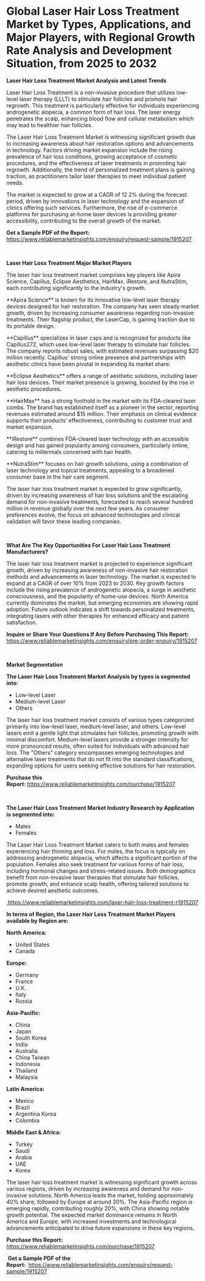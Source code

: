 <p><h1>Global Laser Hair Loss Treatment Market by Types, Applications, and Major Players, with Regional Growth Rate Analysis and Development Situation, from 2025 to 2032</h1></p><p><strong>Laser Hair Loss Treatment Market Analysis and Latest Trends</strong></p>
<p><p>Laser Hair Loss Treatment is a non-invasive procedure that utilizes low-level laser therapy (LLLT) to stimulate hair follicles and promote hair regrowth. This treatment is particularly effective for individuals experiencing androgenetic alopecia, a common form of hair loss. The laser energy penetrates the scalp, enhancing blood flow and cellular metabolism which may lead to healthier hair follicles.</p><p>The Laser Hair Loss Treatment Market is witnessing significant growth due to increasing awareness about hair restoration options and advancements in technology. Factors driving market expansion include the rising prevalence of hair loss conditions, growing acceptance of cosmetic procedures, and the effectiveness of laser treatments in promoting hair regrowth. Additionally, the trend of personalized treatment plans is gaining traction, as practitioners tailor laser therapies to meet individual patient needs.</p><p>The market is expected to grow at a CAGR of 12.2% during the forecast period, driven by innovations in laser technology and the expansion of clinics offering such services. Furthermore, the rise of e-commerce platforms for purchasing at-home laser devices is providing greater accessibility, contributing to the overall growth of the market.</p></p>
<p><strong>Get a Sample PDF of the Report:&nbsp;</strong> <a href="https://www.reliablemarketinsights.com/enquiry/request-sample/1915207?utm_campaign=3167&utm_medium=2&utm_source=Github&utm_content=ia&utm_term=13042025&utm_id=laser-hair-loss-treatment">https://www.reliablemarketinsights.com/enquiry/request-sample/1915207</a></p>
<p>&nbsp;</p>
<p><strong>Laser Hair Loss Treatment Major Market Players</strong></p>
<p><p>The laser hair loss treatment market comprises key players like Apira Science, Capillus, Eclipse Aesthetics, HairMax, iRestore, and NutraStim, each contributing significantly to the industry's growth. </p><p>**Apira Science** is known for its innovative low-level laser therapy devices designed for hair restoration. The company has seen steady market growth, driven by increasing consumer awareness regarding non-invasive treatments. Their flagship product, the LaserCap, is gaining traction due to its portable design.</p><p>**Capillus** specializes in laser caps and is recognized for products like Capillus272, which uses low-level laser therapy to stimulate hair follicles. The company reports robust sales, with estimated revenues surpassing $20 million recently. Capillus' strong online presence and partnerships with aesthetic clinics have been pivotal in expanding its market share.</p><p>**Eclipse Aesthetics** offers a range of aesthetic solutions, including laser hair loss devices. Their market presence is growing, boosted by the rise in aesthetic procedures. </p><p>**HairMax** has a strong foothold in the market with its FDA-cleared laser combs. The brand has established itself as a pioneer in the sector, reporting revenues estimated around $15 million. Their emphasis on clinical evidence supports their products’ effectiveness, contributing to customer trust and market expansion.</p><p>**iRestore** combines FDA-cleared laser technology with an accessible design and has gained popularity among consumers, particularly online, catering to millennials concerned with hair health.</p><p>**NutraStim** focuses on hair growth solutions, using a combination of laser technology and topical treatments, appealing to a broadened consumer base in the hair care segment.</p><p>The laser hair loss treatment market is expected to grow significantly, driven by increasing awareness of hair loss solutions and the escalating demand for non-invasive treatments, forecasted to reach several hundred million in revenue globally over the next few years. As consumer preferences evolve, the focus on advanced technologies and clinical validation will favor these leading companies.</p></p>
<p>&nbsp;</p>
<p><strong>What Are The Key Opportunities For Laser Hair Loss Treatment Manufacturers?</strong></p>
<p><p>The laser hair loss treatment market is projected to experience significant growth, driven by increasing awareness of non-invasive hair restoration methods and advancements in laser technology. The market is expected to expand at a CAGR of over 10% from 2023 to 2030. Key growth factors include the rising prevalence of androgenetic alopecia, a surge in aesthetic consciousness, and the popularity of home-use devices. North America currently dominates the market, but emerging economies are showing rapid adoption. Future outlook indicates a shift towards personalized treatments, integrating lasers with other therapies for enhanced efficacy and patient satisfaction.</p></p>
<p><strong>Inquire or Share Your Questions If Any Before Purchasing This Report:</strong> <a href="https://www.reliablemarketinsights.com/enquiry/pre-order-enquiry/1915207?utm_campaign=3167&utm_medium=2&utm_source=Github&utm_content=ia&utm_term=13042025&utm_id=laser-hair-loss-treatment">https://www.reliablemarketinsights.com/enquiry/pre-order-enquiry/1915207</a></p>
<p>&nbsp;</p>
<p><strong>Market Segmentation</strong></p>
<p><strong>The Laser Hair Loss Treatment Market Analysis by types is segmented into:</strong></p>
<p><ul><li>Low-level Laser</li><li>Medium-level Laser</li><li>Others</li></ul></p>
<p><p>The laser hair loss treatment market consists of various types categorized primarily into low-level laser, medium-level laser, and others. Low-level lasers emit a gentle light that stimulates hair follicles, promoting growth with minimal discomfort. Medium-level lasers provide a stronger intensity for more pronounced results, often suited for individuals with advanced hair loss. The "Others" category encompasses emerging technologies and alternative laser treatments that do not fit into the standard classifications, expanding options for users seeking effective solutions for hair restoration.</p></p>
<p><strong>Purchase this Report:&nbsp;</strong><a href="https://www.reliablemarketinsights.com/purchase/1915207?utm_campaign=3167&utm_medium=2&utm_source=Github&utm_content=ia&utm_term=13042025&utm_id=laser-hair-loss-treatment">https://www.reliablemarketinsights.com/purchase/1915207</a></p>
<p>&nbsp;</p>
<p><strong>The Laser Hair Loss Treatment Market Industry Research by Application is segmented into:</strong></p>
<p><ul><li>Males</li><li>Females</li></ul></p>
<p><p>The Laser Hair Loss Treatment Market caters to both males and females experiencing hair thinning and loss. For males, the focus is typically on addressing androgenetic alopecia, which affects a significant portion of the population. Females also seek treatment for various forms of hair loss, including hormonal changes and stress-related issues. Both demographics benefit from non-invasive laser therapies that stimulate hair follicles, promote growth, and enhance scalp health, offering tailored solutions to achieve desired aesthetic outcomes.</p></p>
<p><a href="https://www.reliablemarketinsights.com/laser-hair-loss-treatment-r1915207?utm_campaign=3167&utm_medium=2&utm_source=Github&utm_content=ia&utm_term=13042025&utm_id=laser-hair-loss-treatment">&nbsp;https://www.reliablemarketinsights.com/laser-hair-loss-treatment-r1915207</a></p>
<p><strong>In terms of Region, the Laser Hair Loss Treatment Market Players available by Region are:</strong></p>
<p>
    <p> <strong> North America: </strong>
        <ul>
            <li>United States</li>
            <li>Canada</li>
        </ul>
        </p> 
    <p> <strong> Europe: </strong>
        <ul>
            <li>Germany</li>
            <li>France</li>
            <li>U.K.</li>
            <li>Italy</li>
            <li>Russia</li>
        </ul>
        </p> 
    <p> <strong> Asia-Pacific: </strong>
        <ul>
            <li>China</li>
            <li>Japan</li>
            <li>South Korea</li>
            <li>India</li>
            <li>Australia</li>
            <li>China Taiwan</li>
            <li>Indonesia</li>
            <li>Thailand</li>
            <li>Malaysia</li>
        </ul>
        </p> 
    <p> <strong> Latin America: </strong>
        <ul>
            <li>Mexico</li>
            <li>Brazil</li>
            <li>Argentina Korea</li>
            <li>Colombia</li>
        </ul>
        </p> 
    <p> <strong> Middle East & Africa: </strong>
        <ul>
            <li>Turkey</li>
            <li>Saudi</li>
            <li>Arabia</li>
            <li>UAE</li>
            <li>Korea</li>
        </ul>
    </p>
    </p>
<p><p>The laser hair loss treatment market is witnessing significant growth across various regions, driven by increasing awareness and demand for non-invasive solutions. North America leads the market, holding approximately 40% share, followed by Europe at around 30%. The Asia-Pacific region is emerging rapidly, contributing roughly 20%, with China showing notable growth potential. The expected market dominance remains in North America and Europe, with increased investments and technological advancements anticipated to drive future expansions in these key regions.</p></p>
<p><strong>Purchase this Report: </strong><a href="https://www.reliablemarketinsights.com/purchase/1915207?utm_campaign=3167&utm_medium=2&utm_source=Github&utm_content=ia&utm_term=13042025&utm_id=laser-hair-loss-treatment">https://www.reliablemarketinsights.com/purchase/1915207</a></p>
<p>&nbsp;<strong>Get a Sample PDF of the Report:&nbsp;&nbsp;</strong><a href="https://www.reliablemarketinsights.com/enquiry/request-sample/1915207?utm_campaign=3167&utm_medium=2&utm_source=Github&utm_content=ia&utm_term=13042025&utm_id=laser-hair-loss-treatment">https://www.reliablemarketinsights.com/enquiry/request-sample/1915207</a></p>
<p><strong></strong></p>
<p><p></p><p></p><p></p></p>